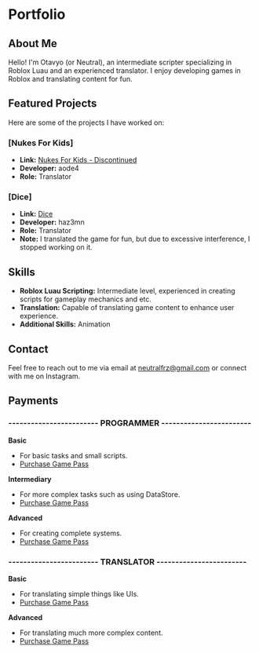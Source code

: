 # Portfolio

## About Me
Hello! I'm Otavyo (or Neutral), an intermediate scripter specializing in Roblox Luau and an experienced translator. I enjoy developing games in Roblox and translating content for fun.

## Featured Projects
Here are some of the projects I have worked on:

### [Nukes For Kids]
- **Link:** [Nukes For Kids - Discontinued](https://www.roblox.com/games/12124073290/Nukes-For-Kids-Discontinued)
- **Developer:** aode4
- **Role:** Translator

### [Dice]
- **Link:** [Dice](https://www.roblox.com/games/15114225414/Dice)
- **Developer:** haz3mn
- **Role:** Translator
- **Note:** I translated the game for fun, but due to excessive interference, I stopped working on it.

## Skills
- **Roblox Luau Scripting:** Intermediate level, experienced in creating scripts for gameplay mechanics and etc.
- **Translation:** Capable of translating game content to enhance user experience.
- **Additional Skills:** Animation

## Contact
Feel free to reach out to me via email at neutralfrz@gmail.com or connect with me on Instagram.

## Payments

### **------------------------ PROGRAMMER ------------------------**

**Basic**
- For basic tasks and small scripts.
- [Purchase Game Pass](https://www.roblox.com/game-pass/909428013)

**Intermediary**
- For more complex tasks such as using DataStore.
- [Purchase Game Pass](https://www.roblox.com/game-pass/909071074)

**Advanced**
- For creating complete systems.
- [Purchase Game Pass](https://www.roblox.com/game-pass/909575003)

### **------------------------ TRANSLATOR ------------------------**

**Basic**
- For translating simple things like UIs.
- [Purchase Game Pass](https://www.roblox.com/game-pass/908993100)

**Advanced**
- For translating much more complex content.
- [Purchase Game Pass](https://www.roblox.com/game-pass/908891098)
